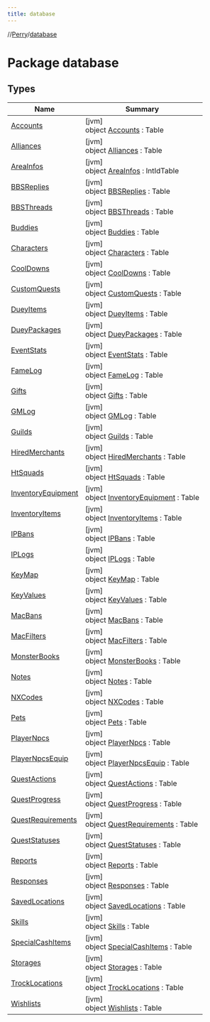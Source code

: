 ```yaml
---
title: database
---
```

//[Perry](../../index.html)/[database](index.html)



# Package database



## Types


| Name | Summary |
|---|---|
| [Accounts](-accounts/index.html) | [jvm]<br>object [Accounts](-accounts/index.html) : Table |
| [Alliances](-alliances/index.html) | [jvm]<br>object [Alliances](-alliances/index.html) : Table |
| [AreaInfos](-area-infos/index.html) | [jvm]<br>object [AreaInfos](-area-infos/index.html) : IntIdTable |
| [BBSReplies](-b-b-s-replies/index.html) | [jvm]<br>object [BBSReplies](-b-b-s-replies/index.html) : Table |
| [BBSThreads](-b-b-s-threads/index.html) | [jvm]<br>object [BBSThreads](-b-b-s-threads/index.html) : Table |
| [Buddies](-buddies/index.html) | [jvm]<br>object [Buddies](-buddies/index.html) : Table |
| [Characters](-characters/index.html) | [jvm]<br>object [Characters](-characters/index.html) : Table |
| [CoolDowns](-cool-downs/index.html) | [jvm]<br>object [CoolDowns](-cool-downs/index.html) : Table |
| [CustomQuests](-custom-quests/index.html) | [jvm]<br>object [CustomQuests](-custom-quests/index.html) : Table |
| [DueyItems](-duey-items/index.html) | [jvm]<br>object [DueyItems](-duey-items/index.html) : Table |
| [DueyPackages](-duey-packages/index.html) | [jvm]<br>object [DueyPackages](-duey-packages/index.html) : Table |
| [EventStats](-event-stats/index.html) | [jvm]<br>object [EventStats](-event-stats/index.html) : Table |
| [FameLog](-fame-log/index.html) | [jvm]<br>object [FameLog](-fame-log/index.html) : Table |
| [Gifts](-gifts/index.html) | [jvm]<br>object [Gifts](-gifts/index.html) : Table |
| [GMLog](-g-m-log/index.html) | [jvm]<br>object [GMLog](-g-m-log/index.html) : Table |
| [Guilds](-guilds/index.html) | [jvm]<br>object [Guilds](-guilds/index.html) : Table |
| [HiredMerchants](-hired-merchants/index.html) | [jvm]<br>object [HiredMerchants](-hired-merchants/index.html) : Table |
| [HtSquads](-ht-squads/index.html) | [jvm]<br>object [HtSquads](-ht-squads/index.html) : Table |
| [InventoryEquipment](-inventory-equipment/index.html) | [jvm]<br>object [InventoryEquipment](-inventory-equipment/index.html) : Table |
| [InventoryItems](-inventory-items/index.html) | [jvm]<br>object [InventoryItems](-inventory-items/index.html) : Table |
| [IPBans](-i-p-bans/index.html) | [jvm]<br>object [IPBans](-i-p-bans/index.html) : Table |
| [IPLogs](-i-p-logs/index.html) | [jvm]<br>object [IPLogs](-i-p-logs/index.html) : Table |
| [KeyMap](-key-map/index.html) | [jvm]<br>object [KeyMap](-key-map/index.html) : Table |
| [KeyValues](-key-values/index.html) | [jvm]<br>object [KeyValues](-key-values/index.html) : Table |
| [MacBans](-mac-bans/index.html) | [jvm]<br>object [MacBans](-mac-bans/index.html) : Table |
| [MacFilters](-mac-filters/index.html) | [jvm]<br>object [MacFilters](-mac-filters/index.html) : Table |
| [MonsterBooks](-monster-books/index.html) | [jvm]<br>object [MonsterBooks](-monster-books/index.html) : Table |
| [Notes](-notes/index.html) | [jvm]<br>object [Notes](-notes/index.html) : Table |
| [NXCodes](-n-x-codes/index.html) | [jvm]<br>object [NXCodes](-n-x-codes/index.html) : Table |
| [Pets](-pets/index.html) | [jvm]<br>object [Pets](-pets/index.html) : Table |
| [PlayerNpcs](-player-npcs/index.html) | [jvm]<br>object [PlayerNpcs](-player-npcs/index.html) : Table |
| [PlayerNpcsEquip](-player-npcs-equip/index.html) | [jvm]<br>object [PlayerNpcsEquip](-player-npcs-equip/index.html) : Table |
| [QuestActions](-quest-actions/index.html) | [jvm]<br>object [QuestActions](-quest-actions/index.html) : Table |
| [QuestProgress](-quest-progress/index.html) | [jvm]<br>object [QuestProgress](-quest-progress/index.html) : Table |
| [QuestRequirements](-quest-requirements/index.html) | [jvm]<br>object [QuestRequirements](-quest-requirements/index.html) : Table |
| [QuestStatuses](-quest-statuses/index.html) | [jvm]<br>object [QuestStatuses](-quest-statuses/index.html) : Table |
| [Reports](-reports/index.html) | [jvm]<br>object [Reports](-reports/index.html) : Table |
| [Responses](-responses/index.html) | [jvm]<br>object [Responses](-responses/index.html) : Table |
| [SavedLocations](-saved-locations/index.html) | [jvm]<br>object [SavedLocations](-saved-locations/index.html) : Table |
| [Skills](-skills/index.html) | [jvm]<br>object [Skills](-skills/index.html) : Table |
| [SpecialCashItems](-special-cash-items/index.html) | [jvm]<br>object [SpecialCashItems](-special-cash-items/index.html) : Table |
| [Storages](-storages/index.html) | [jvm]<br>object [Storages](-storages/index.html) : Table |
| [TrockLocations](-trock-locations/index.html) | [jvm]<br>object [TrockLocations](-trock-locations/index.html) : Table |
| [Wishlists](-wishlists/index.html) | [jvm]<br>object [Wishlists](-wishlists/index.html) : Table |

